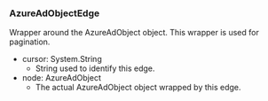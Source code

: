 ### AzureAdObjectEdge
Wrapper around the AzureAdObject object. This wrapper is used for pagination.

- cursor: System.String
  - String used to identify this edge.
- node: AzureAdObject
  - The actual AzureAdObject object wrapped by this edge.
